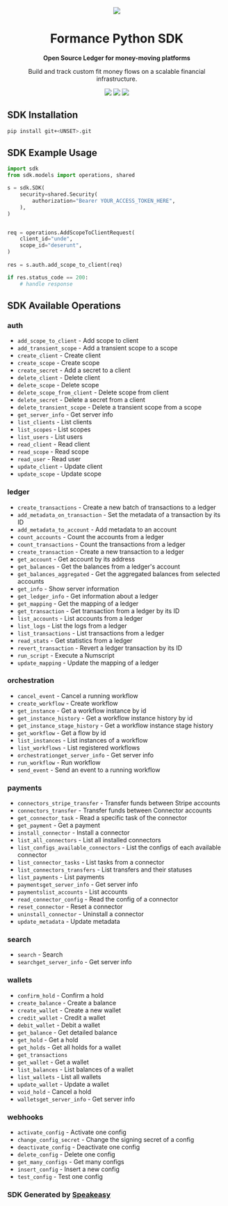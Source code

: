 <div align="center">
    <picture>
        <source srcset="https://user-images.githubusercontent.com/6267663/221572723-e77f55a3-5d19-4a13-94f8-e7b0b340d71e.svg" media="(prefers-color-scheme: dark)">
        <img src="https://user-images.githubusercontent.com/6267663/221572726-6982541c-d1cf-4d9f-9bbf-cd774a2713e6.svg">
    </picture>
   <h1>Formance Python SDK</h1>
   <p><strong>Open Source Ledger for money-moving platforms</strong></p>
   <p>Build and track custom fit money flows on a scalable financial infrastructure.</p>
   <a href="https://docs.formance.com"><img src="https://img.shields.io/static/v1?label=Docs&message=Docs&color=000&style=for-the-badge" /></a>
   <a href="https://join.slack.com/t/formance-community/shared_invite/zt-1of48xmgy-Jc6RH8gzcWf5D0qD2HBPQA"><img src="https://img.shields.io/static/v1?label=Slack&message=Join&color=7289da&style=for-the-badge" /></a>
  <a href="https://opensource.org/licenses/MIT"><img src="https://img.shields.io/badge/License-MIT-blue.svg?style=for-the-badge" /></a>
</div>

<!-- Start SDK Installation -->
## SDK Installation

```bash
pip install git+<UNSET>.git
```
<!-- End SDK Installation -->

## SDK Example Usage
<!-- Start SDK Example Usage -->
```python
import sdk
from sdk.models import operations, shared

s = sdk.SDK(
    security=shared.Security(
        authorization="Bearer YOUR_ACCESS_TOKEN_HERE",
    ),
)


req = operations.AddScopeToClientRequest(
    client_id="unde",
    scope_id="deserunt",
)
    
res = s.auth.add_scope_to_client(req)

if res.status_code == 200:
    # handle response
```
<!-- End SDK Example Usage -->

<!-- Start SDK Available Operations -->
## SDK Available Operations


### auth

* `add_scope_to_client` - Add scope to client
* `add_transient_scope` - Add a transient scope to a scope
* `create_client` - Create client
* `create_scope` - Create scope
* `create_secret` - Add a secret to a client
* `delete_client` - Delete client
* `delete_scope` - Delete scope
* `delete_scope_from_client` - Delete scope from client
* `delete_secret` - Delete a secret from a client
* `delete_transient_scope` - Delete a transient scope from a scope
* `get_server_info` - Get server info
* `list_clients` - List clients
* `list_scopes` - List scopes
* `list_users` - List users
* `read_client` - Read client
* `read_scope` - Read scope
* `read_user` - Read user
* `update_client` - Update client
* `update_scope` - Update scope

### ledger

* `create_transactions` - Create a new batch of transactions to a ledger
* `add_metadata_on_transaction` - Set the metadata of a transaction by its ID
* `add_metadata_to_account` - Add metadata to an account
* `count_accounts` - Count the accounts from a ledger
* `count_transactions` - Count the transactions from a ledger
* `create_transaction` - Create a new transaction to a ledger
* `get_account` - Get account by its address
* `get_balances` - Get the balances from a ledger's account
* `get_balances_aggregated` - Get the aggregated balances from selected accounts
* `get_info` - Show server information
* `get_ledger_info` - Get information about a ledger
* `get_mapping` - Get the mapping of a ledger
* `get_transaction` - Get transaction from a ledger by its ID
* `list_accounts` - List accounts from a ledger
* `list_logs` - List the logs from a ledger
* `list_transactions` - List transactions from a ledger
* `read_stats` - Get statistics from a ledger
* `revert_transaction` - Revert a ledger transaction by its ID
* `run_script` - Execute a Numscript
* `update_mapping` - Update the mapping of a ledger

### orchestration

* `cancel_event` - Cancel a running workflow
* `create_workflow` - Create workflow
* `get_instance` - Get a workflow instance by id
* `get_instance_history` - Get a workflow instance history by id
* `get_instance_stage_history` - Get a workflow instance stage history
* `get_workflow` - Get a flow by id
* `list_instances` - List instances of a workflow
* `list_workflows` - List registered workflows
* `orchestrationget_server_info` - Get server info
* `run_workflow` - Run workflow
* `send_event` - Send an event to a running workflow

### payments

* `connectors_stripe_transfer` - Transfer funds between Stripe accounts
* `connectors_transfer` - Transfer funds between Connector accounts
* `get_connector_task` - Read a specific task of the connector
* `get_payment` - Get a payment
* `install_connector` - Install a connector
* `list_all_connectors` - List all installed connectors
* `list_configs_available_connectors` - List the configs of each available connector
* `list_connector_tasks` - List tasks from a connector
* `list_connectors_transfers` - List transfers and their statuses
* `list_payments` - List payments
* `paymentsget_server_info` - Get server info
* `paymentslist_accounts` - List accounts
* `read_connector_config` - Read the config of a connector
* `reset_connector` - Reset a connector
* `uninstall_connector` - Uninstall a connector
* `update_metadata` - Update metadata

### search

* `search` - Search
* `searchget_server_info` - Get server info

### wallets

* `confirm_hold` - Confirm a hold
* `create_balance` - Create a balance
* `create_wallet` - Create a new wallet
* `credit_wallet` - Credit a wallet
* `debit_wallet` - Debit a wallet
* `get_balance` - Get detailed balance
* `get_hold` - Get a hold
* `get_holds` - Get all holds for a wallet
* `get_transactions`
* `get_wallet` - Get a wallet
* `list_balances` - List balances of a wallet
* `list_wallets` - List all wallets
* `update_wallet` - Update a wallet
* `void_hold` - Cancel a hold
* `walletsget_server_info` - Get server info

### webhooks

* `activate_config` - Activate one config
* `change_config_secret` - Change the signing secret of a config
* `deactivate_config` - Deactivate one config
* `delete_config` - Delete one config
* `get_many_configs` - Get many configs
* `insert_config` - Insert a new config
* `test_config` - Test one config
<!-- End SDK Available Operations -->

### SDK Generated by [Speakeasy](https://docs.speakeasyapi.dev/docs/using-speakeasy/client-sdks)
